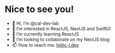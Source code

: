 # Nice to see you!
- 👋 Hi, I’m @cal-dev-lab
- 👀 I’m interested in ReactJS, NextJS and SwiftUI
- 🌱 I’m currently learning ReactJS
- 💞️ I’m looking to collaborate on my NextJS blog
- 📫 How to reach me: hi@c-l.dev

<!---
cal-dev-lab/cal-dev-lab is a ✨ special ✨ repository because its `README.md` (this file) appears on your GitHub profile.
You can click the Preview link to take a look at your changes.
--->
